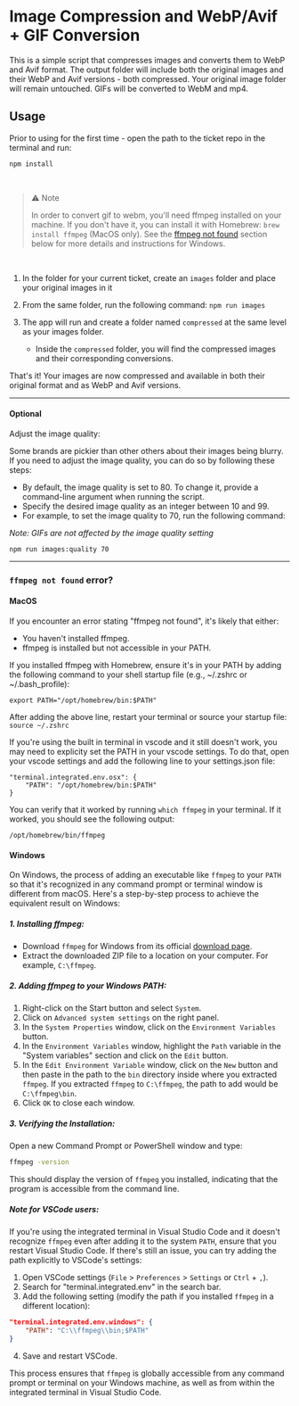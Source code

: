 # Image Compression and WebP/Avif + GIF Conversion

This is a simple script that compresses images and converts them to WebP and Avif format. The output folder will include both the original images and their WebP and Avif versions - both compressed. Your original image folder will remain untouched. GIFs will be converted to WebM and mp4.

## Usage

Prior to using for the first time - open the path to the ticket repo in the terminal and run:

```
npm install
```

<br>

> ⚠️ Note
>
> In order to convert gif to webm, you'll need ffmpeg installed on your machine. If you don't have it, you can install it with Homebrew: `brew install ffmpeg` (MacOS only). See the [ffmpeg not found](#ffmpeg-not-found-error) section below for more details and instructions for Windows.

<br>

1. In the folder for your current ticket, create an `images` folder and place your original images in it

2. From the same folder, run the following command: `npm run images`

3. The app will run and create a folder named `compressed` at the same level as your images folder.
   - Inside the `compressed` folder, you will find the compressed images and their corresponding conversions.

That's it! Your images are now compressed and available in both their original format and as WebP and Avif versions.

---

#### Optional

Adjust the image quality:

Some brands are pickier than other others about their images being blurry. If you need to adjust the image quality, you can do so by following these steps:

- By default, the image quality is set to 80. To change it, provide a command-line argument when running the script.
- Specify the desired image quality as an integer between 10 and 99.
- For example, to set the image quality to 70, run the following command:

_Note: GIFs are not affected by the image quality setting_

```
npm run images:quality 70
```

---

### `ffmpeg not found` error?

#### MacOS

If you encounter an error stating "ffmpeg not found", it's likely that either:

- You haven't installed ffmpeg.
- ffmpeg is installed but not accessible in your PATH.

If you installed ffmpeg with Homebrew, ensure it's in your PATH by adding the following command to your shell startup file (e.g., ~/.zshrc or ~/.bash_profile):

```
export PATH="/opt/homebrew/bin:$PATH"
```

After adding the above line, restart your terminal or source your startup file:
`source ~/.zshrc`

If you're using the built in terminal in vscode and it still doesn't work, you may need to explicity set the PATH in your vscode settings. To do that, open your vscode settings and add the following line to your settings.json file:

```
"terminal.integrated.env.osx": {
    "PATH": "/opt/homebrew/bin:$PATH"
}
```

You can verify that it worked by running `which ffmpeg` in your terminal. If it worked, you should see the following output:

```
/opt/homebrew/bin/ffmpeg
```

#### Windows

On Windows, the process of adding an executable like `ffmpeg` to your `PATH` so that it's recognized in any command prompt or terminal window is different from macOS. Here's a step-by-step process to achieve the equivalent result on Windows:

##### 1. Installing ffmpeg:

- Download `ffmpeg` for Windows from its official [download page](https://ffmpeg.org/download.html).
- Extract the downloaded ZIP file to a location on your computer. For example, `C:\ffmpeg`.

##### 2. Adding ffmpeg to your Windows PATH:

1. Right-click on the Start button and select `System`.
2. Click on `Advanced system settings` on the right panel.
3. In the `System Properties` window, click on the `Environment Variables` button.
4. In the `Environment Variables` window, highlight the `Path` variable in the "System variables" section and click on the `Edit` button.
5. In the `Edit Environment Variable` window, click on the `New` button and then paste in the path to the `bin` directory inside where you extracted `ffmpeg`. If you extracted `ffmpeg` to `C:\ffmpeg`, the path to add would be `C:\ffmpeg\bin`.
6. Click `OK` to close each window.

##### 3. Verifying the Installation:

Open a new Command Prompt or PowerShell window and type:

```bash
ffmpeg -version
```

This should display the version of `ffmpeg` you installed, indicating that the program is accessible from the command line.

##### Note for VSCode users:

If you're using the integrated terminal in Visual Studio Code and it doesn't recognize `ffmpeg` even after adding it to the system `PATH`, ensure that you restart Visual Studio Code. If there's still an issue, you can try adding the path explicitly to VSCode's settings:

1. Open VSCode settings (`File` > `Preferences` > `Settings` or `Ctrl` + `,`).
2. Search for "terminal.integrated.env" in the search bar.
3. Add the following setting (modify the path if you installed `ffmpeg` in a different location):

```json
"terminal.integrated.env.windows": {
    "PATH": "C:\\ffmpeg\\bin;$PATH"
}
```

4. Save and restart VSCode.

This process ensures that `ffmpeg` is globally accessible from any command prompt or terminal on your Windows machine, as well as from within the integrated terminal in Visual Studio Code.
